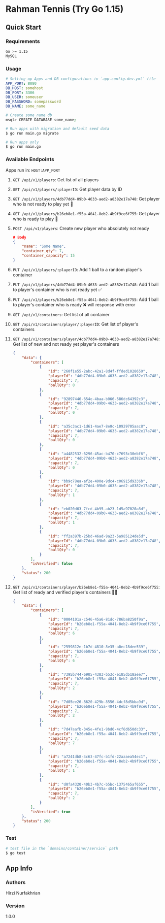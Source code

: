 # Rahman Tennis (Try Go 1.15)

## Quick Start

### Requirements

```bash
Go >= 1.15
MySQL
```

### Usage

``` yaml
# Setting up Apps and DB configurations in `app.config.dev.yml` file
APP_PORT: 8080
DB_HOST: somehost
DB_PORT: 3306
DB_USER: someuser
DB_PASSWORD: somepassword
DB_NAME: some_name
```

``` bash
# Create some_name db
msql> CREATE DATABASE some_name;
```

``` bash
# Run apps with migration and default seed data
$ go run main.go migrate

# Run apps only
$ go run main.go
```

### Available Endpoints

Apps run in: `HOST:APP_PORT`

1. `GET /api/v1/players`: Get list of all players

2. `GET /api/v1/players/:playerID`: Get player data by ID

3. `GET /api/v1/players/4db77dd4-09b0-4633-aed2-a8382e17a748`: Get player who is not ready to play yet 🙁

4. `GET /api/v1/players/b26eb8e1-f55a-4041-8eb2-4b9f9ce6f755`: Get player who is ready to play 🥳

5. `POST /api/v1/players`: Create new player who absolutely not ready

    ``` json
    # Body
    {
        "name": "Some Name",
        "container_qty": 7,
        "container_capacity": 15
    }
    ```
6. `PUT /api/v1/players/:playerID`: Add 1 ball to a random player's container

7. `PUT /api/v1/players/4db77dd4-09b0-4633-aed2-a8382e17a748`: Add 1 ball to player's container who is not ready yet ✅

8. `PUT /api/v1/players/b26eb8e1-f55a-4041-8eb2-4b9f9ce6f755`: Add 1 ball to player's container who is ready ❌ will response with error

9. `GET /api/v1/containers`: Get list of all container

10. `GET /api/v1/containers/player/:playerID`: Get list of player's containers

11. `GET /api/v1/containers/player/4db77dd4-09b0-4633-aed2-a8382e17a748`: Get list of new and not ready yet player's containers

    ```json
    {
        "data": {
            "containers": [
                {
                    "id": "260f1e55-2abc-42a1-8d4f-ffded1028650",
                    "playerId": "4db77dd4-09b0-4633-aed2-a8382e17a748",
                    "capacity": 7,
                    "ballQty": 0
                },
                {
                    "id": "92897446-654e-4baa-b066-586dc64392c3",
                    "playerId": "4db77dd4-09b0-4633-aed2-a8382e17a748",
                    "capacity": 7,
                    "ballQty": 0
                },
                {
                    "id": "a35c3ac1-1d61-4ae7-8e0c-10929705aac8",
                    "playerId": "4db77dd4-09b0-4633-aed2-a8382e17a748",
                    "capacity": 7,
                    "ballQty": 0
                },
                {
                    "id": "a4482532-6296-45ac-b470-c7693c30ebf6",
                    "playerId": "4db77dd4-09b0-4633-aed2-a8382e17a748",
                    "capacity": 7,
                    "ballQty": 0
                },
                {
                    "id": "bb9c78ea-af2e-400e-9dc4-c06915d9336b",
                    "playerId": "4db77dd4-09b0-4633-aed2-a8382e17a748",
                    "capacity": 7,
                    "ballQty": 1
                },
                {
                    "id": "eb020d63-7fcd-4b95-ab23-1d5a97020a8d",
                    "playerId": "4db77dd4-09b0-4633-aed2-a8382e17a748",
                    "capacity": 7,
                    "ballQty": 1
                },
                {
                    "id": "ff2a397b-25bd-46ad-9a23-5a985124de5d",
                    "playerId": "4db77dd4-09b0-4633-aed2-a8382e17a748",
                    "capacity": 7,
                    "ballQty": 0
                }
            ],
            "isVerified": false
        },
        "status": 200
    }
    ```

12. `GET /api/v1/containers/player/b26eb8e1-f55a-4041-8eb2-4b9f9ce6f755`: Get list of ready and verified player's containers 🥳✅

    ```json
    {
        "data": {
            "containers": [
                {
                    "id": "0004101a-c546-45a6-81dc-786ba8250f9a",
                    "playerId": "b26eb8e1-f55a-4041-8eb2-4b9f9ce6f755",
                    "capacity": 7,
                    "ballQty": 6
                },
                {
                    "id": "2559812e-1b7d-4810-8e35-a0ec18dee539",
                    "playerId": "b26eb8e1-f55a-4041-8eb2-4b9f9ce6f755",
                    "capacity": 7,
                    "ballQty": 6
                },
                {
                    "id": "7395b744-6905-4383-b53c-e185d518aee7",
                    "playerId": "b26eb8e1-f55a-4041-8eb2-4b9f9ce6f755",
                    "capacity": 7,
                    "ballQty": 2
                },
                {
                    "id": "7d05ee26-8620-429b-8556-4dcf8d5bba9d",
                    "playerId": "b26eb8e1-f55a-4041-8eb2-4b9f9ce6f755",
                    "capacity": 7,
                    "ballQty": 2
                },
                {
                    "id": "7d47aafb-345e-4fe1-9bd6-4cf6d650dc33",
                    "playerId": "b26eb8e1-f55a-4041-8eb2-4b9f9ce6f755",
                    "capacity": 7,
                    "ballQty": 7
                },
                {
                    "id": "a7241db8-4c63-47fc-b1fd-22aaaea54ec1",
                    "playerId": "b26eb8e1-f55a-4041-8eb2-4b9f9ce6f755",
                    "capacity": 7,
                    "ballQty": 1
                },
                {
                    "id": "d0fa4320-40b3-4b7c-b5bc-1375465af655",
                    "playerId": "b26eb8e1-f55a-4041-8eb2-4b9f9ce6f755",
                    "capacity": 7,
                    "ballQty": 2
                }
            ],
            "isVerified": true
        },
        "status": 200
    }
    ```

### Test

``` bash
# test file in the `domains/container/service` path
$ go test
```

## App Info

### Authors

Hirzi Nurfakhrian

### Version

1.0.0